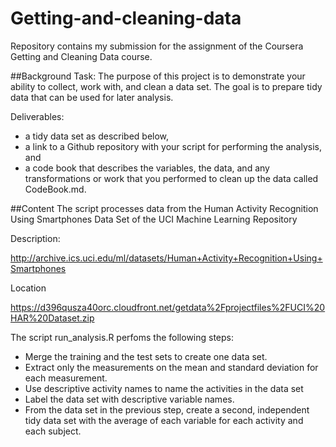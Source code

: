 Getting-and-cleaning-data
=========================

Repository contains my submission for the assignment of the Coursera Getting and Cleaning Data course.

##Background
Task: The purpose of this project is to demonstrate your ability to collect, work with, and clean a data set. The goal is to prepare tidy data that can be used for later analysis. 

Deliverables: 
* a tidy data set as described below, 
* a link to a Github repository with your script for performing the analysis, and 
* a code book that describes the variables, the data, and any transformations or work that you performed to clean up the data called CodeBook.md. 

##Content
The script processes data from the Human Activity Recognition Using Smartphones Data Set of the UCI Machine Learning Repository 

Description:

http://archive.ics.uci.edu/ml/datasets/Human+Activity+Recognition+Using+Smartphones 

Location

https://d396qusza40orc.cloudfront.net/getdata%2Fprojectfiles%2FUCI%20HAR%20Dataset.zip 

The script run_analysis.R perfoms the following steps:
* Merge the training and the test sets to create one data set.
* Extract only the measurements on the mean and standard deviation for each measurement. 
* Use descriptive activity names to name the activities in the data set
* Label the data set with descriptive variable names. 
* From the data set in the previous step, create a second, independent tidy data set with the average of each variable for each activity and each subject.

